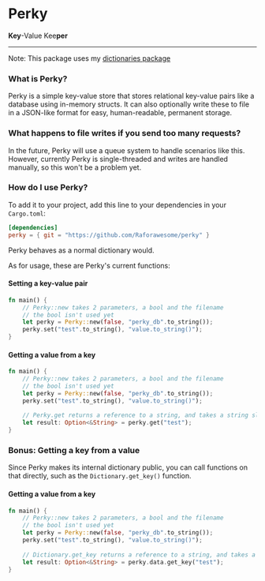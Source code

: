 # Perky
**Key**-Value Kee**per**

---
Note: This package uses my [dictionaries package](https://github.com/Raforawesome/dictionaries-rs)
### What is Perky?
Perky is a simple key-value store that stores relational key-value pairs like a database using in-memory structs.  It can also optionally write these to file in a JSON-like format for easy, human-readable, permanent storage.

### What happens to file writes if you send too many requests?
In the future, Perky will use a queue system to handle scenarios like this.  However, currently Perky is single-threaded and writes are handled manually, so this won't be a problem yet.

### How do I use Perky?
To add it to your project, add this line to your dependencies in your `Cargo.toml`:
```toml
[dependencies]
perky = { git = "https://github.com/Raforawesome/perky" }
```
Perky behaves as a normal dictionary would.

As for usage, these are Perky's current functions:

#### Setting a key-value pair
```rust
fn main() {
	// Perky::new takes 2 parameters, a bool and the filename
    // the bool isn't used yet
    let perky = Perky::new(false, "perky_db".to_string());
    perky.set("test".to_string(), "value.to_string()");
}
```

#### Getting a value from a key
```rust
fn main() {
	// Perky::new takes 2 parameters, a bool and the filename
    // the bool isn't used yet
    let perky = Perky::new(false, "perky_db".to_string());
    perky.set("test".to_string(), "value.to_string()");
    
    // Perky.get returns a reference to a string, and takes a string slice as the argument
    let result: Option<&String> = perky.get("test");
}
```

### Bonus: Getting a key from a value
Since Perky makes its internal dictionary public, you can call functions on that directly, such as the `Dictionary.get_key()` function. 
#### Getting a value from a key
```rust
fn main() {
	// Perky::new takes 2 parameters, a bool and the filename
    // the bool isn't used yet
    let perky = Perky::new(false, "perky_db".to_string());
    perky.set("test".to_string(), "value.to_string()");
    
    // Dictionary.get_key returns a reference to a string, and takes a string slice as the argument
    let result: Option<&String> = perky.data.get_key("test");
}
```
